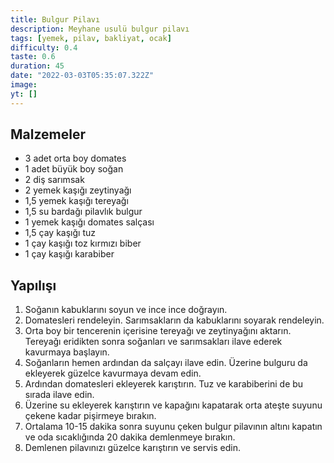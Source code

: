 ```yaml
---
title: Bulgur Pilavı
description: Meyhane usulü bulgur pilavı
tags: [yemek, pilav, bakliyat, ocak]
difficulty: 0.4
taste: 0.6
duration: 45
date: "2022-03-03T05:35:07.322Z"
image:
yt: []
---
```


## Malzemeler

- 3 adet orta boy domates
- 1 adet büyük boy soğan
- 2 diş sarımsak
- 2 yemek kaşığı zeytinyağı
- 1,5 yemek kaşığı tereyağı
- 1,5 su bardağı pilavlık bulgur
- 1 yemek kaşığı domates salçası
- 1,5 çay kaşığı tuz
- 1 çay kaşığı toz kırmızı biber
- 1 çay kaşığı karabiber

## Yapılışı

1. Soğanın kabuklarını soyun ve ince ince doğrayın.
2. Domatesleri rendeleyin. Sarımsakların da kabuklarını soyarak rendeleyin.
3. Orta boy bir tencerenin içerisine tereyağı ve zeytinyağını aktarın. Tereyağı eridikten sonra soğanları ve sarımsakları ilave ederek kavurmaya başlayın.
4. Soğanların hemen ardından da salçayı ilave edin. Üzerine bulguru da ekleyerek güzelce kavurmaya devam edin.
5. Ardından domatesleri ekleyerek karıştırın. Tuz ve karabiberini de bu sırada ilave edin.
6. Üzerine su ekleyerek karıştırın ve kapağını kapatarak orta ateşte suyunu çekene kadar pişirmeye bırakın.
7. Ortalama 10-15 dakika sonra suyunu çeken bulgur pilavının altını kapatın ve oda sıcaklığında 20 dakika demlenmeye bırakın.
8. Demlenen pilavınızı güzelce karıştırın ve servis edin.
